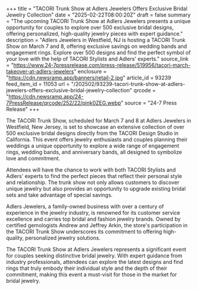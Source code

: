 +++
title = "TACORI Trunk Show at Adlers Jewelers Offers Exclusive Bridal Jewelry Collection"
date = "2025-02-22T08:00:20Z"
draft = false
summary = "The upcoming TACORI Trunk Show at Adlers Jewelers presents a unique opportunity for couples to explore over 500 exclusive bridal designs, offering personalized, high-quality jewelry pieces with expert guidance."
description = "Adlers Jewelers in Westfield, NJ is hosting a TACORI Trunk Show on March 7 and 8, offering exclusive savings on wedding bands and engagement rings. Explore over 500 designs and find the perfect symbol of your love with the help of TACORI Stylists and Adlers' experts."
source_link = "https://www.24-7pressrelease.com/press-release/519956/tacori-march-takeover-at-adlers-jewelers"
enclosure = "https://cdn.newsramp.app/banners/retail-2.jpg"
article_id = 93239
feed_item_id = 11053
url = "/202502/93239-tacori-trunk-show-at-adlers-jewelers-offers-exclusive-bridal-jewelry-collection"
qrcode = "https://cdn.newsramp.app/24-7PressRelease/qrcode/252/22/pink0ZEG.webp"
source = "24-7 Press Release"
+++

<p>The TACORI Trunk Show, scheduled for March 7 and 8 at Adlers Jewelers in Westfield, New Jersey, is set to showcase an extensive collection of over 500 exclusive bridal designs directly from the TACORI Design Studio in California. This event offers jewelry enthusiasts and couples planning their weddings a unique opportunity to explore a wide range of engagement rings, wedding bands, and anniversary bands, all designed to symbolize love and commitment.</p><p>Attendees will have the chance to work with both TACORI Stylists and Adlers' experts to find the perfect pieces that reflect their personal style and relationship. The trunk show not only allows customers to discover unique jewelry but also provides an opportunity to upgrade existing bridal sets and take advantage of special savings.</p><p>Adlers Jewelers, a family-owned business with over a century of experience in the jewelry industry, is renowned for its customer service excellence and carries top bridal and fashion jewelry brands. Owned by certified gemologists Andrew and Jeffrey Arkin, the store's participation in the TACORI Trunk Show underscores its commitment to offering high-quality, personalized jewelry solutions.</p><p>The TACORI Trunk Show at Adlers Jewelers represents a significant event for couples seeking distinctive bridal jewelry. With expert guidance from industry professionals, attendees can explore the latest designs and find rings that truly embody their individual style and the depth of their commitment, making this event a must-visit for those in the market for bridal jewelry.</p>